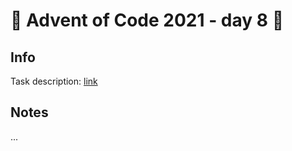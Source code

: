 # 🎄 Advent of Code 2021 - day 8 🎄

## Info

Task description: [link](https://adventofcode.com/2021/day/8)

## Notes

...
